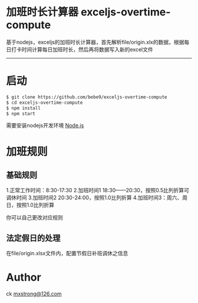 # 加班时长计算器 exceljs-overtime-compute

基于nodejs，exceljs的加班时长计算器，首先解析file/origin.xlx的数据，根据每日打卡时间计算每日加班时长，然后再将数据写入新的excel文件

---

# 启动

```bash
$ git clone https://github.com/bebe9/exceljs-overtime-compute
$ cd exceljs-overtime-compute
$ npm install
$ npm start
```
需要安装nodejs开发环境 [Node.js](https://nodejs.org)

# 加班规则

## 基础规则

1.正常工作时间：8:30-17:30
2.加班时间1  18:30——20:30，按照0.5比列折算可调休时间
3.加班时间2  20:30-24:00，按照1.0比列折算
4.加班时间3：周六、周日，按照1.0比列折算

你可以自己更改对应规则

## 法定假日的处理

在file/origin.xlsx文件内，配置节假日补班调休之信息

# Author

ck
mxstrong@126.com






